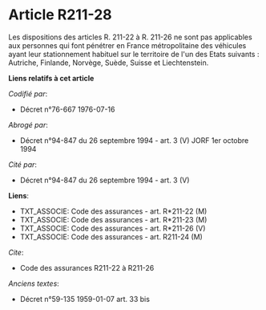 # Article R211-28

Les dispositions des articles R. 211-22 à R. 211-26 ne sont pas applicables aux personnes qui font pénétrer en France
métropolitaine des véhicules ayant leur stationnement habituel sur le territoire de l'un des Etats suivants : Autriche,
Finlande, Norvège, Suède, Suisse et Liechtenstein.

**Liens relatifs à cet article**

_Codifié par_:

  - Décret n°76-667 1976-07-16

_Abrogé par_:

  - Décret n°94-847 du 26 septembre 1994 - art. 3 (V) JORF 1er octobre 1994

_Cité par_:

  - Décret n°94-847 du 26 septembre 1994 - art. 3 (V)

**Liens**:

  - TXT_ASSOCIE: Code des assurances - art. R*211-22 (M)
  - TXT_ASSOCIE: Code des assurances - art. R*211-23 (M)
  - TXT_ASSOCIE: Code des assurances - art. R*211-26 (V)
  - TXT_ASSOCIE: Code des assurances - art. R211-24 (M)

_Cite_:

  - Code des assurances R211-22 à R211-26

_Anciens textes_:

  - Décret n°59-135 1959-01-07 art. 33 bis
